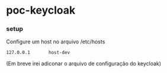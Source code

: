 # poc-keycloak

### setup
Configure um host no arquivo /etc/hosts
```
127.0.0.1       host-dev
```


(Em breve irei adiconar o arquivo de configuração do keycloak)
